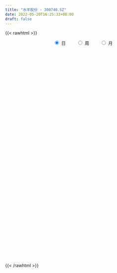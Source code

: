 ```yaml
---
title: "水羊股份 - 300740.SZ"
date: 2022-05-20T16:25:33+08:00
draft: false
---
```

{{< rawhtml >}}
    <div style="text-align: center">
        <label style="padding: 1rem;"><input style="margin-right: .5rem" type="radio" name="period" value="D" checked onclick="period_change(this)">日</label>
        <label style="padding: 1rem;"><input style="margin-right: .5rem" type="radio" name="period" value="W" onclick="period_change(this)">周</label>
        <label style="padding: 1rem;"><input style="margin-right: .5rem" type="radio" name="period" value="M" onclick="period_change(this)">月</label>
    </div>
    <div id="chart" style="height: 700px;"></div> 
    <script type="text/javascript">
        const D_v = [61793.33,74906.1,82225.86,52749.29,64398.75,122379.38,78700.19,53753.3,64624.09,54198.34,79854.9,71303.46,75707.35,82634.07,71718.28,71583.76,67700.09,63107.69,67575.77,52693.16,69638.92,48128.28,74358.69,52035.56,66777.04,52464.15,51606.4,61155.61,48037.13,50241.97,53328.98,80349.58,190666.31,114971.49,113213.44,65882.31,71984.77,50721.68,57151.75,125556.06,70109.15,68963.53,40437.39,72399.07,37548.0,37708.02,36628.51,57773.07,35000.35,47894.2,38911.33,36373.0,59895.31,61504.77,55189.97,49767.24,46333.92,52692.64,66025.66,59622.77,62127.06,43372.27,43389.95,71892.52,58915.57,55536.31,39384.36,38276.74,55128.25,49847.7,47390.66,43772.59,64011.21,110626.41,50606.47,36325.9,48451.68,124340.56,97520.75,102074.48,210362.74,133956.9,117250.0,124373.68,88002.5,78017.34,110450.67,88316.17,74927.5,64928.11,49243.83,72481.79,73181.92,51522.93,55533.89,127319.98,114483.81,73701.06,81316.17,68844.53,255559.95,120815.78,126189.75,142340.27,90162.48,71937.5,75856.32,59946.07,86564.32,111693.55,135891.09,89422.02,96934.88,102842.15,106030.14,141962.83,103349.57,114230.62,83452.36,77331.95,64195.14,73621.71,43301.59,84132.11,80618.57,75634.46,65078.44,57116.73,44184.0,45838.33,56372.74,91912.44,58804.17,74856.53,44134.27,41474.42,44752.36,53827.4,62012.87,48749.6,29861.5,46087.83,75144.72,53260.32,131183.32,57341.58,56099.47,57313.0,61187.0,44387.45,39368.68,58345.05,32002.92,29357.74,31783.02,33726.47,28345.87,31940.79,32241.47,33277.07,37281.73,69833.91,56863.8,61160.19,58726.09,47939.45,52394.37,241396.81,148498.99,99299.26,80006.39,86373.27,53341.52,49303.64,48131.44,59783.48,87533.12,74310.56,52486.73,55423.08,68653.88,40050.99,32567.43,34224.53,31218.88,62449.8,41279.82,69562.98,51988.24,36596.37,31264.48,57527.3,46234.2,71323.13,38601.25,32788.35,30105.0,26884.5,36331.4,29907.0,34653.26,67759.0,73901.15,53659.65,49369.01,51762.4,78810.45,62107.93,57693.96,32679.46,39141.0,39773.26,37825.65,31263.78,39220.85,39142.75,53090.69,47097.43,38910.75,29952.0,44916.46,51569.85,49516.0,64300.29,50778.0,33688.75,39295.75,42778.95,31277.38,29645.57,42895.75,101885.38,109127.17,96392.02,88885.99,81625.56,115232.09,136229.26,92231.43,52557.76,48404.64,57272.98,85386.93,55906.23,37240.0,73044.69,55960.4,42042.4,50095.0,127447.82]
const D_histogram = [0.0,0.0287179487,0.080884798,0.1167501666,0.118553858,0.2224498572,0.2522793647,0.2399284888,0.1610352452,0.1073827043,0.1059417165,0.0962166902,0.1115841958,0.0261093297,-0.0275292734,-0.0430227154,-0.1121929866,-0.1881507649,-0.2684193919,-0.2942398948,-0.2909291256,-0.2822716187,-0.2419935946,-0.21025975,-0.2265470292,-0.2453976237,-0.2221877063,-0.1548182438,-0.1191087347,-0.1131398458,-0.1316104217,-0.1328603004,-0.0144582152,-0.0014566989,0.037977331,0.0311982127,0.0614700477,0.0506963896,0.0491069757,-0.0182303203,-0.0893822705,-0.1238918337,-0.1639757144,-0.1342408654,-0.1124137315,-0.1117472404,-0.1081696582,-0.1231301152,-0.1224797235,-0.1347740519,-0.1318940313,-0.1142479719,-0.0822678971,-0.0970374965,-0.1324553515,-0.1633403388,-0.1523786396,-0.1071192804,-0.0609983587,-0.0006617177,0.0156458446,0.02133525,0.0187461716,0.0589245453,0.1192009752,0.1292925769,0.1173164243,0.1052707621,0.1133565286,0.0874293349,0.0509160035,0.0044601142,-0.0260189729,0.0387740962,0.0698140674,0.0976954396,0.1314854573,0.1464862368,0.0981740938,0.0788578517,0.1991639196,0.2221706865,0.2341720197,0.2623632174,0.2699081517,0.2666925982,0.2920311893,0.252224643,0.1979871296,0.1262475301,0.092321468,0.0415445815,0.045314355,0.028088829,0.0017337097,0.0367661593,0.0643207033,0.028161289,-0.0697139847,-0.0893009759,0.0550073707,0.1035370701,0.1071235259,0.1484786336,0.1465442442,0.1115006468,0.0553732201,0.0162885389,0.0084048015,0.0153659204,0.0293170424,0.0379167296,-0.0205544758,-0.1071034093,-0.0839398559,-0.0428113749,-0.0192846912,-0.0386123056,-0.0658300272,-0.072165565,-0.0987393171,-0.1331890198,-0.1423859686,-0.16813352,-0.1910345495,-0.2117918712,-0.1830478144,-0.1715919315,-0.1399107295,-0.1275270641,-0.1218536432,-0.1261493443,-0.1119300781,-0.0757472724,-0.0524111536,-0.0471654245,-0.0585313045,-0.0489473178,-0.0119451454,-0.0100862294,0.0047708305,0.0276233465,0.0650753365,0.0789339003,0.104539762,0.1033810249,0.1025026417,0.0888488683,0.056213797,0.0381531666,0.0147710834,-0.035643211,-0.0453935422,-0.0507399051,-0.0478246213,-0.0544529821,-0.0557425325,-0.0349840487,-0.018007335,0.0014937231,0.011340483,0.0452265638,0.069964398,0.0958083236,0.0837581331,0.0911552686,0.0986589004,0.1700669062,0.1823096739,0.2106565241,0.1986295592,0.149987646,0.1150657685,0.0679755654,0.0264211107,-0.0082691568,-0.1006373803,-0.1819659032,-0.253611373,-0.2625234028,-0.1991409685,-0.1367105056,-0.0886868398,-0.0430739471,-0.0267920747,0.0309400048,0.0790083331,0.1457613076,0.1840178673,0.200712187,0.2089408711,0.1930869334,0.1644440102,0.1084902545,0.0744805834,0.0456273002,0.0233290138,0.0037023073,-0.0330129543,-0.0675900705,-0.1071566938,-0.1902900988,-0.252542607,-0.2551105638,-0.2425276939,-0.263951436,-0.3324067924,-0.3360115823,-0.2775928336,-0.226124661,-0.177366578,-0.1299061449,-0.0835363957,-0.0522160047,-0.0292984091,-0.0064003578,-0.0070365047,0.0274037321,0.0398416358,0.0607204397,0.0716170548,0.0385083339,0.0037164788,-0.0558420218,-0.068962095,-0.0808484559,-0.0566926385,-0.0423540113,-0.0309946701,-0.01819846,-0.003216439,0.0161866145,-0.0092802419,-0.0883179411,-0.1180924989,-0.0992054699,-0.0844056429,-0.0236114475,0.0367127678,0.066693019,0.0899705262,0.1152796966,0.1313383069,0.1481157996,0.1532777811,0.1664938507,0.157520543,0.148790624,0.1326736495,0.1590559947]
const D_fast = [0.0,0.0358974359,0.1082854847,0.1733383949,0.2047805508,0.3642890143,0.457188363,0.5048196092,0.466185177,0.4393783121,0.4644227535,0.4787518998,0.5220154543,0.4430679206,0.3825469991,0.3562978783,0.2590793605,0.1360838909,-0.011289584,-0.1106700606,-0.1800915729,-0.2420019706,-0.2622223452,-0.2830534381,-0.3559774746,-0.436177475,-0.4685144842,-0.4398495827,-0.4339172572,-0.4562333298,-0.5076065111,-0.5420714649,-0.4272839335,-0.4146465919,-0.3657182293,-0.3646977944,-0.3190584474,-0.3171580081,-0.3064706781,-0.3783655542,-0.471863072,-0.5373455936,-0.6184234029,-0.6222487703,-0.6285250693,-0.6557953882,-0.6792602206,-0.7250032064,-0.7549727456,-0.8009605869,-0.8310540741,-0.8419700077,-0.8305569072,-0.8695858807,-0.9381175736,-1.0098376456,-1.0369706063,-1.0184910671,-0.9876197351,-0.9274485236,-0.9072295001,-0.8962062822,-0.8941088177,-0.8391993077,-0.749122634,-0.7067078881,-0.6893549346,-0.6750829062,-0.6386580076,-0.6427278676,-0.6665121981,-0.7118530588,-0.7488368892,-0.674350296,-0.6258568079,-0.5735515759,-0.5068901938,-0.4552678552,-0.4790364747,-0.4786382539,-0.3085412061,-0.2299917675,-0.1594474294,-0.0656654274,0.0093565449,0.0728141409,0.1711605293,0.1944101438,0.1896694128,0.1494916958,0.1386460007,0.0982552596,0.1133536218,0.1031503031,0.0772286112,0.1214526006,0.1650873204,0.1359682284,0.0206644585,-0.0212477767,0.1368124126,0.2112263795,0.2415937168,0.3200684829,0.3547701545,0.3476017188,0.3053175972,0.2703050507,0.2645225136,0.2753251127,0.2966054952,0.3146843648,0.2510745405,0.1377497547,0.139928344,0.1703539814,0.1890594923,0.1600788015,0.1164035731,0.0920266441,0.0407680627,-0.026978895,-0.0717723359,-0.1395532673,-0.2102129342,-0.2839182238,-0.3009361205,-0.3323782205,-0.3356747009,-0.3551728015,-0.3799627914,-0.4157958286,-0.429559082,-0.4123130943,-0.4020797639,-0.4086253909,-0.4346240971,-0.4372769398,-0.4032610538,-0.4039236951,-0.3878739276,-0.3581155749,-0.3043947508,-0.2708027119,-0.2190619098,-0.1943753907,-0.1696281134,-0.1610696698,-0.1796512918,-0.1881736305,-0.2078629428,-0.26718804,-0.2882867567,-0.306318096,-0.3153589675,-0.3356005738,-0.3508257573,-0.3388132857,-0.3263384058,-0.3064639169,-0.2937820362,-0.2485893145,-0.2063603808,-0.1565643743,-0.1476750315,-0.1174890789,-0.085320722,0.0286040104,0.0864241966,0.1674351778,0.2050656027,0.193920601,0.1877651656,0.1576688538,0.1227196768,0.0859621201,-0.0315654485,-0.1583854472,-0.2934337602,-0.3679766407,-0.3543794485,-0.326126612,-0.3002746561,-0.2654302502,-0.2558463966,-0.1903793158,-0.1225589042,-0.0193656028,0.0648954237,0.1317677901,0.1922316921,0.2246494877,0.2371175671,0.2082863749,0.1928968497,0.1754503915,0.1589843586,0.1402832289,0.0953147288,0.043840095,-0.0225157018,-0.1532216315,-0.2786097914,-0.3449553892,-0.3930044428,-0.4804160439,-0.6319730984,-0.7195807838,-0.7305602435,-0.7356232362,-0.7312067976,-0.7162229008,-0.6907372505,-0.6724708607,-0.6568778674,-0.6355799055,-0.6379751786,-0.5966840088,-0.5742856961,-0.5382267823,-0.5094259035,-0.532907541,-0.5667702764,-0.6402892824,-0.6706498794,-0.7027483542,-0.6927656965,-0.6890155721,-0.6854048984,-0.6771583033,-0.662980392,-0.6395306849,-0.6673176018,-0.7684347862,-0.8277324688,-0.8336468073,-0.839948391,-0.7850570575,-0.7155546502,-0.6689011443,-0.6231310055,-0.5690019109,-0.5201087239,-0.4663022814,-0.4228208545,-0.3679813223,-0.3375744943,-0.3091067573,-0.2920553194,-0.2259089755]
const D_slow = [0.0,0.0071794872,0.0274006867,0.0565882283,0.0862266928,0.1418391571,0.2049089983,0.2648911205,0.3051499318,0.3319956078,0.358481037,0.3825352095,0.4104312585,0.4169585909,0.4100762726,0.3993205937,0.3712723471,0.3242346558,0.2571298079,0.1835698342,0.1108375528,0.0402696481,-0.0202287506,-0.0727936881,-0.1294304454,-0.1907798513,-0.2463267779,-0.2850313388,-0.3148085225,-0.343093484,-0.3759960894,-0.4092111645,-0.4128257183,-0.413189893,-0.4036955603,-0.3958960071,-0.3805284952,-0.3678543977,-0.3555776538,-0.3601352339,-0.3824808015,-0.4134537599,-0.4544476885,-0.4880079049,-0.5161113377,-0.5440481478,-0.5710905624,-0.6018730912,-0.6324930221,-0.666186535,-0.6991600429,-0.7277220358,-0.7482890101,-0.7725483842,-0.8056622221,-0.8464973068,-0.8845919667,-0.9113717868,-0.9266213765,-0.9267868059,-0.9228753447,-0.9175415322,-0.9128549893,-0.898123853,-0.8683236092,-0.836000465,-0.8066713589,-0.7803536684,-0.7520145362,-0.7301572025,-0.7174282016,-0.7163131731,-0.7228179163,-0.7131243922,-0.6956708754,-0.6712470155,-0.6383756511,-0.6017540919,-0.5772105685,-0.5574961056,-0.5077051257,-0.452162454,-0.3936194491,-0.3280286448,-0.2605516068,-0.1938784573,-0.12087066,-0.0578144992,-0.0083177168,0.0232441657,0.0463245327,0.0567106781,0.0680392668,0.0750614741,0.0754949015,0.0846864413,0.1007666171,0.1078069394,0.0903784432,0.0680531992,0.0818050419,0.1076893094,0.1344701909,0.1715898493,0.2082259103,0.236101072,0.2499443771,0.2540165118,0.2561177121,0.2599591922,0.2672884528,0.2767676352,0.2716290163,0.244853164,0.2238682,0.2131653563,0.2083441835,0.1986911071,0.1822336003,0.164192209,0.1395073798,0.1062101248,0.0706136327,0.0285802527,-0.0191783847,-0.0721263525,-0.1178883061,-0.160786289,-0.1957639714,-0.2276457374,-0.2581091482,-0.2896464843,-0.3176290038,-0.3365658219,-0.3496686103,-0.3614599664,-0.3760927926,-0.388329622,-0.3913159084,-0.3938374657,-0.3926447581,-0.3857389215,-0.3694700873,-0.3497366122,-0.3236016718,-0.2977564155,-0.2721307551,-0.249918538,-0.2358650888,-0.2263267971,-0.2226340263,-0.231544829,-0.2428932146,-0.2555781908,-0.2675343462,-0.2811475917,-0.2950832248,-0.303829237,-0.3083310707,-0.30795764,-0.3051225192,-0.2938158783,-0.2763247788,-0.2523726979,-0.2314331646,-0.2086443475,-0.1839796224,-0.1414628958,-0.0958854773,-0.0432213463,0.0064360435,0.043932955,0.0726993971,0.0896932885,0.0962985661,0.0942312769,0.0690719318,0.023580456,-0.0398223872,-0.1054532379,-0.15523848,-0.1894161064,-0.2115878164,-0.2223563031,-0.2290543218,-0.2213193206,-0.2015672373,-0.1651269104,-0.1191224436,-0.0689443969,-0.0167091791,0.0315625543,0.0726735568,0.0997961204,0.1184162663,0.1298230913,0.1356553448,0.1365809216,0.128327683,0.1114301654,0.084640992,0.0370684673,-0.0260671845,-0.0898448254,-0.1504767489,-0.2164646079,-0.299566306,-0.3835692015,-0.4529674099,-0.5094985752,-0.5538402197,-0.5863167559,-0.6072008548,-0.620254856,-0.6275794583,-0.6291795477,-0.6309386739,-0.6240877409,-0.6141273319,-0.598947222,-0.5810429583,-0.5714158748,-0.5704867551,-0.5844472606,-0.6016877844,-0.6218998983,-0.636073058,-0.6466615608,-0.6544102283,-0.6589598433,-0.659763953,-0.6557172994,-0.6580373599,-0.6801168452,-0.7096399699,-0.7344413374,-0.7555427481,-0.76144561,-0.752267418,-0.7355941633,-0.7131015317,-0.6842816076,-0.6514470308,-0.6144180809,-0.5760986357,-0.534475173,-0.4950950373,-0.4578973813,-0.4247289689,-0.3849649702]
const D_data = [['2021-05-11', 21.81, 21.88, 21.21, 22.21],['2021-05-12', 21.94, 22.33, 21.41, 22.55],['2021-05-13', 22.02, 22.89, 21.87, 23.35],['2021-05-14', 22.97, 23.01, 22.46, 23.38],['2021-05-17', 22.79, 22.79, 22.3, 23.28],['2021-05-18', 22.55, 24.51, 22.52, 24.96],['2021-05-19', 24.13, 24.16, 23.83, 24.69],['2021-05-20', 23.99, 23.91, 23.51, 24.33],['2021-05-21', 23.91, 23.03, 22.99, 24.23],['2021-05-24', 23.19, 23.14, 23.02, 24.02],['2021-05-25', 23.05, 23.78, 22.8, 24.09],['2021-05-26', 23.49, 23.78, 23.03, 23.99],['2021-05-27', 23.83, 24.25, 23.77, 24.58],['2021-05-28', 24.2, 22.91, 22.84, 24.25],['2021-05-31', 22.91, 22.99, 22.38, 23.2],['2021-06-01', 23.05, 23.31, 22.8, 23.95],['2021-06-02', 23.11, 22.4, 22.25, 23.25],['2021-06-03', 22.29, 21.85, 21.8, 22.49],['2021-06-04', 21.88, 21.23, 21.21, 22.07],['2021-06-07', 21.04, 21.43, 21.04, 21.63],['2021-06-08', 21.4, 21.52, 21.4, 22.21],['2021-06-09', 21.6, 21.4, 21.04, 21.69],['2021-06-10', 21.25, 21.72, 20.7, 21.82],['2021-06-11', 21.6, 21.62, 21.23, 21.88],['2021-06-15', 21.4, 20.87, 20.73, 21.83],['2021-06-16', 21.1, 20.53, 20.34, 21.1],['2021-06-17', 20.51, 20.85, 20.07, 21.05],['2021-06-18', 20.86, 21.46, 20.5, 21.55],['2021-06-21', 21.32, 21.19, 21.1, 21.43],['2021-06-22', 21.26, 20.79, 20.49, 21.38],['2021-06-23', 20.73, 20.3, 20.22, 20.78],['2021-06-24', 20.14, 20.3, 19.55, 20.41],['2021-06-25', 21.52, 22.0, 21.52, 23.35],['2021-06-28', 21.5, 20.97, 20.87, 22.19],['2021-06-29', 21.12, 21.4, 21.04, 22.2],['2021-06-30', 21.11, 20.88, 20.66, 21.5],['2021-07-01', 20.69, 21.39, 20.68, 21.89],['2021-07-02', 21.12, 20.92, 20.68, 21.5],['2021-07-05', 20.92, 20.99, 20.45, 21.34],['2021-07-06', 20.85, 19.94, 19.11, 20.89],['2021-07-07', 19.54, 19.42, 19.35, 19.9],['2021-07-08', 19.3, 19.45, 19.15, 19.9],['2021-07-09', 19.34, 19.0, 18.9, 19.42],['2021-07-12', 18.9, 19.66, 18.7, 19.88],['2021-07-13', 19.58, 19.53, 19.4, 19.77],['2021-07-14', 19.45, 19.16, 19.1, 19.65],['2021-07-15', 19.28, 19.04, 18.9, 19.33],['2021-07-16', 19.09, 18.6, 18.4, 19.26],['2021-07-19', 18.5, 18.57, 18.28, 18.82],['2021-07-20', 18.38, 18.18, 17.95, 18.45],['2021-07-21', 18.28, 18.14, 18.14, 18.65],['2021-07-22', 18.32, 18.18, 17.95, 18.39],['2021-07-23', 18.18, 18.31, 17.65, 18.4],['2021-07-26', 18.18, 17.59, 17.54, 18.85],['2021-07-27', 17.47, 16.99, 16.95, 17.9],['2021-07-28', 17.16, 16.63, 16.48, 17.19],['2021-07-29', 16.88, 16.85, 16.67, 17.22],['2021-07-30', 16.88, 17.2, 16.75, 17.3],['2021-08-02', 16.93, 17.26, 16.81, 17.47],['2021-08-03', 17.26, 17.57, 17.06, 17.87],['2021-08-04', 17.58, 17.1, 16.93, 17.92],['2021-08-05', 17.0, 16.91, 16.76, 17.2],['2021-08-06', 16.88, 16.7, 16.49, 17.0],['2021-08-09', 16.5, 17.24, 16.5, 17.43],['2021-08-10', 17.1, 17.71, 17.01, 17.71],['2021-08-11', 17.73, 17.25, 17.1, 17.8],['2021-08-12', 17.14, 16.95, 16.89, 17.37],['2021-08-13', 16.95, 16.86, 16.66, 17.1],['2021-08-16', 16.95, 17.08, 16.81, 17.6],['2021-08-17', 17.0, 16.58, 16.55, 17.13],['2021-08-18', 16.53, 16.23, 16.04, 16.63],['2021-08-19', 16.2, 15.8, 15.75, 16.29],['2021-08-20', 15.8, 15.68, 15.27, 15.98],['2021-08-23', 15.65, 16.87, 15.55, 16.96],['2021-08-24', 16.94, 16.65, 16.57, 17.17],['2021-08-25', 16.76, 16.74, 16.55, 16.93],['2021-08-26', 16.98, 16.98, 16.53, 17.07],['2021-08-27', 16.88, 16.9, 16.6, 18.09],['2021-08-30', 16.9, 16.03, 16.0, 17.04],['2021-08-31', 16.29, 16.2, 16.08, 17.08],['2021-09-01', 16.27, 18.26, 16.02, 18.38],['2021-09-02', 18.25, 17.53, 17.41, 18.25],['2021-09-03', 17.33, 17.61, 17.12, 17.87],['2021-09-06', 17.49, 18.07, 17.39, 18.43],['2021-09-07', 18.0, 18.08, 17.87, 18.37],['2021-09-08', 18.1, 18.14, 17.92, 18.77],['2021-09-09', 18.16, 18.76, 18.0, 18.95],['2021-09-10', 18.79, 18.11, 18.06, 18.95],['2021-09-13', 18.0, 17.85, 17.58, 18.07],['2021-09-14', 17.87, 17.42, 17.36, 18.16],['2021-09-15', 17.44, 17.7, 17.23, 17.76],['2021-09-16', 17.75, 17.32, 17.25, 18.38],['2021-09-17', 17.6, 17.92, 17.09, 17.99],['2021-09-22', 17.58, 17.66, 17.27, 17.79],['2021-09-23', 17.52, 17.45, 17.2, 17.66],['2021-09-24', 17.47, 18.27, 17.37, 18.55],['2021-09-27', 18.1, 18.4, 18.1, 19.06],['2021-09-28', 18.22, 17.63, 17.49, 18.38],['2021-09-29', 17.49, 16.49, 16.44, 17.51],['2021-09-30', 16.67, 17.1, 16.45, 17.43],['2021-10-08', 17.29, 19.49, 17.16, 19.88],['2021-10-11', 19.38, 18.89, 18.7, 19.6],['2021-10-12', 19.07, 18.57, 18.3, 19.3],['2021-10-13', 18.56, 19.29, 18.49, 19.45],['2021-10-14', 19.05, 19.0, 18.65, 19.2],['2021-10-15', 18.7, 18.62, 18.55, 19.3],['2021-10-18', 18.52, 18.21, 18.1, 18.64],['2021-10-19', 18.25, 18.23, 18.07, 18.54],['2021-10-20', 18.26, 18.54, 17.69, 18.56],['2021-10-21', 18.32, 18.77, 18.14, 19.26],['2021-10-22', 18.66, 18.97, 18.51, 19.46],['2021-10-25', 18.78, 19.03, 18.7, 19.27],['2021-10-26', 19.04, 18.1, 17.98, 19.04],['2021-10-27', 18.0, 17.34, 17.08, 18.17],['2021-10-28', 17.34, 18.5, 17.2, 18.5],['2021-10-29', 18.6, 18.88, 18.06, 19.1],['2021-11-01', 18.7, 18.84, 18.7, 19.49],['2021-11-02', 18.99, 18.32, 18.2, 19.49],['2021-11-03', 18.38, 18.08, 17.88, 18.58],['2021-11-04', 18.15, 18.22, 17.83, 18.39],['2021-11-05', 18.3, 17.83, 17.78, 18.42],['2021-11-08', 17.7, 17.49, 17.3, 17.84],['2021-11-09', 17.53, 17.59, 17.35, 17.64],['2021-11-10', 17.5, 17.17, 16.8, 17.53],['2021-11-11', 17.1, 16.93, 16.86, 17.62],['2021-11-12', 17.04, 16.67, 16.5, 17.06],['2021-11-15', 16.73, 17.14, 16.61, 17.19],['2021-11-16', 17.13, 16.87, 16.72, 17.34],['2021-11-17', 16.87, 17.09, 16.8, 17.19],['2021-11-18', 17.02, 16.83, 16.79, 17.15],['2021-11-19', 16.8, 16.66, 16.48, 17.05],['2021-11-22', 16.71, 16.4, 16.27, 16.88],['2021-11-23', 16.41, 16.52, 16.34, 16.63],['2021-11-24', 16.46, 16.81, 16.3, 17.04],['2021-11-25', 16.75, 16.71, 16.6, 16.92],['2021-11-26', 16.56, 16.47, 16.38, 16.66],['2021-11-29', 16.16, 16.15, 16.09, 16.43],['2021-11-30', 16.21, 16.31, 16.15, 16.6],['2021-12-01', 16.33, 16.7, 16.16, 16.8],['2021-12-02', 16.62, 16.3, 16.26, 16.64],['2021-12-03', 16.36, 16.45, 16.23, 16.55],['2021-12-06', 16.5, 16.61, 16.33, 16.76],['2021-12-07', 16.67, 16.94, 16.55, 16.94],['2021-12-08', 16.9, 16.79, 16.66, 16.97],['2021-12-09', 16.72, 17.07, 16.42, 17.35],['2021-12-10', 16.85, 16.84, 16.69, 17.08],['2021-12-13', 16.81, 16.88, 16.73, 17.16],['2021-12-14', 16.78, 16.72, 16.67, 17.12],['2021-12-15', 16.61, 16.38, 16.3, 16.78],['2021-12-16', 16.36, 16.43, 16.31, 16.56],['2021-12-17', 16.35, 16.24, 16.17, 16.42],['2021-12-20', 16.16, 15.66, 15.58, 16.23],['2021-12-21', 15.59, 15.94, 15.5, 15.97],['2021-12-22', 15.95, 15.88, 15.78, 16.05],['2021-12-23', 15.81, 15.9, 15.72, 15.96],['2021-12-24', 15.96, 15.69, 15.66, 16.17],['2021-12-27', 15.58, 15.65, 15.5, 15.78],['2021-12-28', 15.68, 15.9, 15.67, 15.97],['2021-12-29', 15.84, 15.89, 15.7, 15.97],['2021-12-30', 15.87, 15.97, 15.8, 16.13],['2021-12-31', 16.06, 15.89, 15.86, 16.15],['2022-01-04', 15.96, 16.29, 15.83, 16.42],['2022-01-05', 16.29, 16.34, 16.16, 16.45],['2022-01-06', 16.34, 16.52, 16.21, 16.72],['2022-01-07', 16.46, 16.12, 16.07, 16.64],['2022-01-10', 16.12, 16.39, 15.78, 16.49],['2022-01-11', 16.39, 16.48, 16.38, 16.65],['2022-01-12', 18.01, 17.58, 17.35, 18.44],['2022-01-13', 17.58, 17.19, 17.0, 17.95],['2022-01-14', 17.25, 17.65, 17.18, 17.84],['2022-01-17', 17.55, 17.35, 17.26, 17.82],['2022-01-18', 17.56, 16.87, 16.8, 17.69],['2022-01-19', 16.8, 16.93, 16.72, 17.0],['2022-01-20', 16.98, 16.64, 16.59, 17.13],['2022-01-21', 16.59, 16.52, 16.43, 16.92],['2022-01-24', 16.41, 16.42, 15.94, 16.56],['2022-01-25', 16.3, 15.32, 15.25, 16.36],['2022-01-26', 15.25, 14.88, 14.86, 15.55],['2022-01-27', 14.9, 14.41, 14.4, 14.97],['2022-01-28', 14.5, 14.76, 14.41, 15.03],['2022-02-07', 14.97, 15.61, 14.9, 15.76],['2022-02-08', 15.55, 15.78, 15.42, 15.78],['2022-02-09', 15.83, 15.78, 15.6, 15.88],['2022-02-10', 15.77, 15.92, 15.66, 16.06],['2022-02-11', 15.96, 15.66, 15.52, 15.96],['2022-02-14', 15.72, 16.35, 15.69, 16.56],['2022-02-15', 16.31, 16.53, 16.14, 16.71],['2022-02-16', 16.55, 17.14, 16.42, 17.35],['2022-02-17', 17.12, 17.18, 17.01, 17.3],['2022-02-18', 17.05, 17.2, 17.02, 17.4],['2022-02-21', 17.19, 17.32, 17.02, 17.53],['2022-02-22', 17.2, 17.16, 16.99, 17.46],['2022-02-23', 17.22, 17.03, 16.96, 17.33],['2022-02-24', 16.93, 16.58, 16.26, 17.13],['2022-02-25', 16.74, 16.7, 16.61, 17.14],['2022-02-28', 16.7, 16.66, 16.42, 16.82],['2022-03-01', 16.66, 16.65, 16.58, 16.97],['2022-03-02', 16.63, 16.6, 16.43, 16.72],['2022-03-03', 16.64, 16.24, 16.19, 16.75],['2022-03-04', 16.29, 16.05, 15.97, 16.42],['2022-03-07', 16.01, 15.73, 15.58, 16.11],['2022-03-08', 15.73, 14.74, 14.68, 15.88],['2022-03-09', 14.88, 14.43, 13.82, 14.97],['2022-03-10', 14.82, 14.79, 14.71, 15.2],['2022-03-11', 14.48, 14.79, 14.26, 14.85],['2022-03-14', 14.61, 14.11, 14.07, 14.75],['2022-03-15', 14.0, 13.0, 12.99, 14.0],['2022-03-16', 13.26, 13.3, 12.65, 13.41],['2022-03-17', 13.55, 13.92, 13.51, 14.15],['2022-03-18', 13.92, 13.86, 13.71, 14.1],['2022-03-21', 13.9, 13.86, 13.7, 14.03],['2022-03-22', 13.96, 13.9, 13.61, 14.12],['2022-03-23', 13.97, 13.97, 13.79, 14.19],['2022-03-24', 13.96, 13.85, 13.74, 14.04],['2022-03-25', 13.79, 13.77, 13.75, 14.27],['2022-03-28', 13.6, 13.79, 13.58, 13.94],['2022-03-29', 13.81, 13.46, 13.36, 13.99],['2022-03-30', 13.56, 13.91, 13.51, 13.98],['2022-03-31', 13.81, 13.7, 13.68, 14.09],['2022-04-01', 13.6, 13.85, 13.54, 13.88],['2022-04-06', 13.75, 13.78, 13.6, 13.97],['2022-04-07', 13.65, 13.13, 13.13, 13.74],['2022-04-08', 13.17, 12.86, 12.72, 13.26],['2022-04-11', 12.74, 12.19, 12.0, 12.85],['2022-04-12', 12.13, 12.44, 11.94, 12.44],['2022-04-13', 12.38, 12.24, 12.1, 12.44],['2022-04-14', 12.24, 12.58, 12.24, 12.64],['2022-04-15', 12.54, 12.43, 12.24, 12.67],['2022-04-18', 12.34, 12.34, 12.03, 12.42],['2022-04-19', 12.34, 12.31, 12.17, 12.5],['2022-04-20', 12.21, 12.31, 12.21, 12.59],['2022-04-21', 12.22, 12.37, 12.2, 13.07],['2022-04-22', 12.01, 11.7, 11.52, 12.31],['2022-04-25', 11.36, 10.61, 10.58, 11.45],['2022-04-26', 10.62, 10.75, 10.53, 11.36],['2022-04-27', 10.7, 11.14, 10.47, 11.2],['2022-04-28', 11.39, 11.0, 10.72, 11.7],['2022-04-29', 10.95, 11.63, 10.9, 11.67],['2022-05-05', 11.51, 11.85, 11.47, 12.15],['2022-05-06', 11.51, 11.65, 11.44, 11.82],['2022-05-09', 11.65, 11.67, 11.53, 11.92],['2022-05-10', 11.48, 11.81, 11.4, 11.85],['2022-05-11', 11.83, 11.81, 11.68, 12.26],['2022-05-12', 11.71, 11.93, 11.71, 12.05],['2022-05-13', 12.0, 11.88, 11.74, 12.15],['2022-05-16', 11.88, 12.08, 11.88, 12.35],['2022-05-17', 11.98, 11.87, 11.6, 11.98],['2022-05-18', 11.83, 11.88, 11.79, 12.07],['2022-05-19', 11.65, 11.77, 11.55, 11.85],['2022-05-20', 11.78, 12.39, 11.76, 12.5]]
const W_v = [526.29,85015.93,413674.1,652463.9800000001,729983.6299999999,602652.1,610519.22,530805.64,220470.05,334927.08,292234.6,267633.05,275361.16,396125.1,389901.23,517151.96,561833.38,925048.03,378611.45,258719.41,340147.9,287205.54,277619.49,255903.79,238605.32,269801.5,148026.37,227668.02,191521.26,198247.46,221575.86,192346.87,459497.85,403069.73,678149.71,495612.94,438814.55,280125.92,415161.63,355374.21,261443.26,210530.71,95950.48,182964.97,166065.93,244789.3,335131.71,320323.69,273228.5599999999,260124.24,250626.0,190066.19,514409.53,281676.96,439845.62,484121.71,457619.4,220440.62,222177.43,220426.69,252789.59,579207.3300000001,839137.01,409643.6799999999,50255.63,174598.31,203218.99,1482311.5899999999,735878.86,416315.76,314770.58,230633.15,172321.92,172891.37,145882.27,313675.97,303301.79,1184050.3499999999,1204929.0799999998,860917.23,459086.63,409333.51,398028.36,575235.98,478270.14,891243.3400000001,444680.04,312375.83,359099.79,319498.15,234941.29,189237.33,761929.8199999999,514110.7499999999,575267.92,1487620.8399999999,1990355.74,1443122.0700000001,1327352.98,830652.3899999999,933487.7899999999,311716.87,823767.24,876273.35,665941.8100000001,710096.1899999999,668807.02,642502.28,624811.1599999999,463122.77,378763.7,571289.51,524520.23,500109.44,359512.6799999999,475785.28,99151.46,622941.8199999999,1031289.0700000001,684593.46,462098.09,558883.3200000001,454083.09,430381.5,330223.98,263977.25,625528.0700000001,473133.27,430633.22,500529.04,950380.27,724177.37,606751.66,576154.77,254887.31,154434.9,895448.42,666471.37,1256701.6500000001,747125.5700000001,460327.68,494637.1,325407.55,390728.48,458999.11,641394.77,228043.12,371479.08,383855.71,363698.1200000001,341685.59,296854.61,232003.2,422623.97,416773.69,362217.88,242056.67,218074.19,265488.54,274537.71,264005.5,260150.41,370351.02,661164.87,489160.36,334763.15,234376.8,338345.5699999999,255559.95,551445.78,469951.35,537192.02,442559.64,357308.44,268590.24,311181.83,239203.73,363017.77,258355.6,185215.2,163086.93,246583.99,589528.88,317156.26,329536.97,206715.71,261877.21,244950.36,156016.25,279342.07,283054.2,187224.54,208193.62,146002.31,230841.74,314831.25,518364.92,144789.19,284210.78,348590.31]
const W_histogram = [0.0,0.2763751567,0.4881225398,0.4609107204,0.625737147,0.7074186681,0.7812530264,0.8830125971,0.8521425398,0.8291993682,0.4921957683,0.3098175115,0.2473582331,0.206612742,0.0577952853,0.097741397,0.2719805672,0.1501447734,-0.0619012462,-0.4200387814,-0.7347382872,-1.0019148644,-1.1039126802,-1.0706935803,-1.0507118453,-1.1159457078,-1.1184594901,-1.0474993155,-0.9888214123,-0.9208015034,-0.9032636568,-0.7941444403,-0.6017566672,-0.4424663507,-0.2410696215,-0.1189968621,0.0327256563,0.0865330525,0.1835733564,0.1894782739,0.1638957325,0.0689248184,-0.0038849475,-0.07259118,-0.1515508456,-0.1707727812,-0.1063745389,-0.0887437863,-0.0532847105,0.0101185587,-0.011865615,-0.0115228261,0.0296257824,0.0558354886,0.1254255781,0.1755139189,0.1599372417,0.1470510405,0.1738439562,0.190521034,0.2155036405,0.3274923253,0.3980529518,0.3825197586,0.3455140714,0.3064130701,0.269264658,0.2876424246,0.2294375543,0.2017034517,0.1123753708,0.0316258117,-0.0300133028,-0.0317023656,-0.02182034,0.0369655786,0.1181321899,0.176255442,0.2426521665,0.227237901,0.1289273799,0.0103222591,-0.070136809,-0.0604058833,-0.0947117827,-0.0454766667,-0.0708014408,-0.0781904849,-0.0571796106,-0.0780515692,-0.0785922969,-0.0757549789,0.0268645824,0.071713209,0.1831367902,0.5610497922,0.6471144565,0.736997025,0.7705505393,0.7927245181,0.7588481304,0.6630833278,0.6309542928,0.8687006986,0.7882679093,0.7482280718,0.9259905134,1.0469577414,0.9525679604,0.8931758308,0.6883186237,0.3912460339,-0.0491377962,-0.2715219118,-0.4324216328,-0.5472784508,-0.6394098361,-0.4755231571,-0.3686368264,-0.4337045573,-0.4872785095,-0.6337521345,-0.677444596,-0.698830069,-0.740534362,-0.7866328256,-0.6781136241,-0.5642564627,-0.4096164393,-0.3412483636,-0.1421361352,0.2047531802,0.2044185445,0.1283156843,0.1149952478,0.0738150764,0.2162745672,0.2980344892,0.6163051939,0.618003668,0.5352931804,0.4461885812,0.3305650909,0.1812916408,0.27999143,0.297922112,0.093854316,-0.0582701786,-0.1646247782,-0.2452756701,-0.4045846458,-0.4718190503,-0.511842703,-0.4868741197,-0.5247534873,-0.6524498521,-0.7312578021,-0.7666055704,-0.8234435855,-0.8499661589,-0.8120403406,-0.8193725184,-0.6996572577,-0.5375391436,-0.369518791,-0.2497989141,-0.1315978727,-0.1172480127,0.0587158105,0.1185724112,0.1801047717,0.2109715705,0.1592538968,0.0511020866,-0.0134782091,-0.0588197776,-0.0787429398,-0.0553452189,-0.0690746992,-0.1020067496,-0.0971525044,-0.0667330486,0.0612306088,0.073730473,-0.02716857,-0.024037648,0.0850312041,0.1244004913,0.1081634551,0.0187493236,-0.0908264616,-0.1534811873,-0.1722434204,-0.2304034647,-0.2739454204,-0.3245634222,-0.3341036696,-0.3108919811,-0.2542585137,-0.1611972903]
const W_fast = [0.0,0.3454689459,0.6792469639,0.7672628246,1.088523538,1.3470597261,1.616207341,1.938720061,2.1208856387,2.305242309,2.0912876513,1.9863637724,1.9857440522,1.9966517466,1.8622831112,1.9266645722,2.1688988842,2.0845992838,1.8570779525,1.3939307221,0.8955466444,0.3778913511,-0.0000846348,-0.2345389299,-0.4772351562,-0.8214554457,-1.1035841005,-1.2944987548,-1.4830262047,-1.6452066717,-1.8534847393,-1.9429016328,-1.9009530265,-1.8522792977,-1.7111499739,-1.61882643,-1.4589224975,-1.3834818382,-1.2405481952,-1.1872737092,-1.1718823175,-1.249622027,-1.3234030298,-1.4102570573,-1.5271044343,-1.5890195652,-1.5512149576,-1.5557701516,-1.5336322534,-1.4676993445,-1.4926499219,-1.4951878396,-1.4466327855,-1.4064642071,-1.3055177231,-1.2115509025,-1.1871432694,-1.1632667104,-1.0930128056,-1.0287054694,-0.9498469527,-0.7559851866,-0.5859113222,-0.5058145757,-0.456441745,-0.4189394788,-0.3887717264,-0.2984833536,-0.2993288354,-0.2766370751,-0.3378713133,-0.4107144194,-0.4798568596,-0.4894715138,-0.4850445732,-0.4170172599,-0.3063176012,-0.2041304886,-0.0770707224,-0.0356755127,-0.1017541888,-0.2177787448,-0.3157720152,-0.3211425603,-0.3791264054,-0.3412604561,-0.3842855903,-0.4112222557,-0.4045062841,-0.444891135,-0.4650799369,-0.4811813636,-0.3718456567,-0.3090687279,-0.1518609491,0.3663145009,0.6141577794,0.8882896041,1.1144807533,1.3348358616,1.4906715064,1.5606775358,1.6862870741,2.1412086545,2.2578428425,2.404860023,2.8141200929,3.1968267562,3.3405789654,3.5044807934,3.4717032423,3.272442161,2.8197738818,2.5295092883,2.2605041591,2.0088277284,1.7568438841,1.8018497737,1.8165768979,1.6430830276,1.467689448,1.1627777894,0.9497241789,0.7536311886,0.5267933052,0.2840366352,0.2230274307,0.1958204764,0.2480563899,0.2311123747,0.3946905694,0.7927681798,0.8435381802,0.7995142411,0.8149426166,0.7922162143,0.9887443468,1.1450128911,1.6173598943,1.7735592855,1.824672093,1.8471146391,1.8141324215,1.7101818815,1.8788795282,1.9712907383,1.7906865212,1.623994482,1.4764836879,1.3345138784,1.0740587413,0.8888695742,0.7208852458,0.6241352991,0.4550675597,0.1642587319,-0.0973636687,-0.3243628296,-0.587061741,-0.8260758541,-0.991160121,-1.2033354285,-1.2585344821,-1.230801154,-1.1551604991,-1.0978903508,-1.0125887775,-1.0275509207,-0.8369081449,-0.7474084414,-0.640849888,-0.5572401965,-0.569144396,-0.6645206846,-0.7324705325,-0.7925170455,-0.8321259426,-0.8225645265,-0.8535626816,-0.9119964193,-0.9314303002,-0.9176941066,-0.774422797,-0.7434903146,-0.8511815,-0.85405999,-0.723733337,-0.6532639269,-0.6424600994,-0.7271869,-0.8594693005,-0.9604943231,-1.0223174112,-1.1380783217,-1.2501066325,-1.3818654899,-1.4749316547,-1.5294429615,-1.5363741225,-1.4836122216]
const W_slow = [0.0,0.0690937892,0.1911244241,0.3063521042,0.462786391,0.639641058,0.8349543146,1.0557074639,1.2687430988,1.4760429409,1.5990918829,1.6765462608,1.7383858191,1.7900390046,1.8044878259,1.8289231752,1.896918317,1.9344545103,1.9189791988,1.8139695034,1.6302849316,1.3798062155,1.1038280455,0.8361546504,0.5734766891,0.2944902621,0.0148753896,-0.2469994393,-0.4942047924,-0.7244051682,-0.9502210824,-1.1487571925,-1.2991963593,-1.409812947,-1.4700803524,-1.4998295679,-1.4916481538,-1.4700148907,-1.4241215516,-1.3767519831,-1.33577805,-1.3185468454,-1.3195180823,-1.3376658773,-1.3755535887,-1.418246784,-1.4448404187,-1.4670263653,-1.4803475429,-1.4778179032,-1.480784307,-1.4836650135,-1.4762585679,-1.4622996957,-1.4309433012,-1.3870648215,-1.347080511,-1.3103177509,-1.2668567619,-1.2192265034,-1.1653505932,-1.0834775119,-0.983964274,-0.8883343343,-0.8019558165,-0.7253525489,-0.6580363844,-0.5861257783,-0.5287663897,-0.4783405268,-0.4502466841,-0.4423402311,-0.4498435568,-0.4577691482,-0.4632242332,-0.4539828386,-0.4244497911,-0.3803859306,-0.319722889,-0.2629134137,-0.2306815687,-0.2281010039,-0.2456352062,-0.260736677,-0.2844146227,-0.2957837894,-0.3134841496,-0.3330317708,-0.3473266735,-0.3668395658,-0.38648764,-0.4054263847,-0.3987102391,-0.3807819369,-0.3349977393,-0.1947352913,-0.0329566771,0.1512925791,0.3439302139,0.5421113435,0.7318233761,0.897594208,1.0553327812,1.2725079559,1.4695749332,1.6566319512,1.8881295795,2.1498690148,2.3880110049,2.6113049626,2.7833846186,2.8811961271,2.868911678,2.8010312001,2.6929257919,2.5561061792,2.3962537201,2.2773729309,2.1852137243,2.0767875849,1.9549679576,1.7965299239,1.6271687749,1.4524612577,1.2673276672,1.0706694608,0.9011410548,0.7600769391,0.6576728292,0.5723607383,0.5368267045,0.5880149996,0.6391196357,0.6711985568,0.6999473687,0.7184011379,0.7724697796,0.8469784019,1.0010547004,1.1555556174,1.2893789125,1.4009260578,1.4835673306,1.5288902408,1.5988880983,1.6733686263,1.6968322052,1.6822646606,1.641108466,1.5797895485,1.4786433871,1.3606886245,1.2327279488,1.1110094188,0.979821047,0.816708584,0.6338941334,0.4422427408,0.2363818445,0.0238903047,-0.1791197804,-0.38396291,-0.5588772244,-0.6932620103,-0.7856417081,-0.8480914366,-0.8809909048,-0.910302908,-0.8956239554,-0.8659808526,-0.8209546596,-0.768211767,-0.7283982928,-0.7156227712,-0.7189923234,-0.7336972679,-0.7533830028,-0.7672193075,-0.7844879824,-0.8099896697,-0.8342777958,-0.850961058,-0.8356534058,-0.8172207876,-0.82401293,-0.830022342,-0.808764541,-0.7776644182,-0.7506235544,-0.7459362235,-0.7686428389,-0.8070131358,-0.8500739909,-0.907674857,-0.9761612121,-1.0573020677,-1.1408279851,-1.2185509804,-1.2821156088,-1.3224149314]
const W_data = [['2018-02-09', 9.9144, 13.0856, 9.9144, 13.0856],['2018-02-14', 14.393, 17.4163, 14.393, 17.4163],['2018-02-23', 19.0584, 18.2568, 16.4163, 19.0584],['2018-03-02', 18.4436, 16.179, 16.0, 19.4553],['2018-03-09', 16.4475, 19.4514, 16.4358, 20.2529],['2018-03-16', 20.2296, 19.6926, 17.5136, 21.5953],['2018-03-23', 19.5136, 20.7198, 19.1051, 22.7549],['2018-03-30', 19.6498, 22.3502, 19.4942, 23.6887],['2018-04-04', 22.3307, 21.7432, 21.2101, 23.249],['2018-04-13', 21.3035, 22.5681, 20.8288, 23.2879],['2018-04-20', 22.5253, 18.4047, 18.1323, 23.4475],['2018-04-27', 18.677, 19.4895, 18.3891, 21.3025],['2018-05-04', 19.5429, 20.796, 19.2563, 21.4692],['2018-05-11', 21.1359, 21.2225, 20.8159, 22.0624],['2018-05-18', 21.1292, 19.7162, 18.5097, 21.3825],['2018-05-25', 19.9361, 22.109, 19.6295, 22.6423],['2018-06-01', 22.429, 24.7885, 19.2496, 24.7885],['2018-06-08', 24.122, 21.6625, 20.476, 25.2418],['2018-06-15', 21.2025, 19.9361, 19.6628, 21.7491],['2018-11-16', 17.9432, 16.6301, 16.1502, 17.9432],['2018-11-23', 16.6368, 15.1304, 15.1304, 17.5766],['2018-11-30', 14.8304, 13.664, 13.1974, 14.8304],['2018-12-07', 14.0106, 14.0639, 13.724, 14.5972],['2018-12-14', 13.9306, 14.8371, 13.584, 15.257],['2018-12-21', 14.8371, 14.0639, 13.9639, 15.397],['2018-12-28', 14.0639, 12.0643, 11.931, 14.7838],['2019-01-04', 12.031, 11.791, 11.1578, 12.2243],['2019-01-11', 11.9843, 12.011, 11.4378, 12.131],['2019-01-18', 12.191, 11.3378, 11.0379, 12.1976],['2019-01-25', 11.5178, 10.9445, 10.9312, 12.051],['2019-02-01', 10.7312, 9.6914, 9.4382, 10.8179],['2019-02-15', 9.8781, 10.3513, 9.7114, 10.6579],['2019-02-22', 10.1847, 11.4778, 10.078, 11.6444],['2019-03-01', 11.4444, 11.4044, 11.2045, 12.1043],['2019-03-08', 11.4044, 12.4309, 11.3911, 13.924],['2019-03-15', 12.4642, 11.9577, 11.4511, 13.1974],['2019-03-22', 12.0177, 12.8242, 12.0177, 12.9975],['2019-03-29', 12.6042, 11.991, 11.4644, 12.7642],['2019-04-04', 11.991, 12.8442, 11.991, 13.524],['2019-04-12', 12.9975, 11.931, 11.6311, 13.3107],['2019-04-19', 11.931, 11.4311, 11.1778, 12.111],['2019-04-26', 11.5044, 10.138, 10.0914, 11.5244],['2019-04-30', 10.1647, 9.7981, 9.4448, 10.2113],['2019-05-10', 9.3315, 9.2449, 8.745, 9.5915],['2019-05-17', 9.2649, 8.4317, 8.3117, 9.2649],['2019-05-24', 8.4784, 8.585, 8.0384, 9.3382],['2019-05-31', 9.1316, 9.44, 8.7983, 9.9647],['2019-06-06', 9.46, 8.79, 8.42, 9.53],['2019-06-14', 8.85, 8.89, 8.62, 9.28],['2019-06-21', 8.84, 9.28, 8.81, 9.36],['2019-06-28', 9.28, 8.11, 8.04, 9.3],['2019-07-05', 8.23, 8.11, 8.05, 8.42],['2019-07-12', 7.97, 8.53, 7.44, 9.03],['2019-07-19', 8.53, 8.35, 8.0, 9.06],['2019-07-26', 8.35, 9.02, 7.9, 9.63],['2019-08-02', 9.04, 9.02, 8.67, 9.38],['2019-08-09', 9.0, 8.23, 8.12, 9.53],['2019-08-16', 8.22, 8.12, 7.81, 8.59],['2019-08-23', 8.2, 8.6, 8.12, 8.76],['2019-08-30', 8.4, 8.56, 8.26, 9.24],['2019-09-06', 8.42, 8.77, 8.42, 9.22],['2019-09-12', 8.9, 10.29, 8.75, 10.68],['2019-09-20', 10.11, 10.41, 9.99, 11.17],['2019-09-27', 10.33, 9.66, 9.31, 10.75],['2019-09-30', 9.82, 9.42, 9.34, 9.91],['2019-10-11', 9.31, 9.34, 9.11, 9.61],['2019-10-18', 9.35, 9.29, 9.0, 9.45],['2019-10-25', 9.25, 10.07, 9.11, 11.8],['2019-11-01', 10.0, 9.13, 9.06, 10.81],['2019-11-08', 9.19, 9.38, 9.07, 9.69],['2019-11-15', 9.3, 8.35, 8.15, 9.3],['2019-11-22', 8.3, 7.99, 7.98, 8.44],['2019-11-29', 7.98, 7.78, 7.63, 8.15],['2019-12-06', 7.86, 8.27, 7.69, 8.38],['2019-12-13', 8.27, 8.35, 8.18, 8.43],['2019-12-20', 8.34, 9.09, 8.26, 9.59],['2019-12-27', 9.21, 9.75, 8.5, 9.75],['2020-01-03', 9.84, 9.9, 9.1, 10.45],['2020-01-10', 9.53, 10.46, 9.12, 11.3],['2020-01-17', 10.32, 9.72, 9.47, 10.9],['2020-01-23', 9.66, 8.48, 8.3, 9.85],['2020-02-07', 7.63, 7.66, 6.95, 7.76],['2020-02-14', 7.6, 7.54, 7.48, 7.94],['2020-02-21', 7.57, 8.39, 7.54, 8.6],['2020-02-28', 8.43, 7.67, 7.66, 8.76],['2020-03-06', 7.73, 8.66, 7.73, 9.8],['2020-03-13', 8.47, 7.7, 7.3, 8.47],['2020-03-20', 7.72, 7.73, 7.07, 7.95],['2020-03-27', 7.56, 8.02, 7.4, 8.44],['2020-04-03', 7.81, 7.39, 7.25, 7.84],['2020-04-10', 7.52, 7.47, 7.45, 7.86],['2020-04-17', 7.44, 7.4, 7.2, 7.56],['2020-04-24', 7.39, 8.86, 7.37, 9.18],['2020-04-30', 8.81, 8.52, 7.93, 9.06],['2020-05-08', 8.42, 9.83, 8.36, 10.11],['2020-05-15', 9.65, 14.76, 9.65, 14.76],['2020-05-22', 14.1, 12.83, 12.24, 14.61],['2020-05-29', 12.67, 13.92, 12.1, 14.21],['2020-06-05', 14.85, 14.19, 13.46, 16.82],['2020-06-12', 14.19, 14.89, 13.2, 15.38],['2020-06-19', 14.96, 14.87, 14.29, 16.99],['2020-06-24', 14.97, 14.43, 14.3, 15.25],['2020-07-03', 14.4, 15.54, 13.25, 16.39],['2020-07-10', 16.4, 20.25, 16.0, 22.33],['2020-07-17', 20.27, 17.55, 16.66, 21.28],['2020-07-24', 17.72, 18.57, 17.66, 21.09],['2020-07-31', 19.1, 22.6, 18.15, 22.99],['2020-08-07', 22.38, 23.78, 21.31, 24.99],['2020-08-14', 24.8, 22.28, 21.39, 26.0],['2020-08-21', 22.14, 23.4, 22.0, 24.55],['2020-08-28', 23.5, 21.88, 20.45, 24.2],['2020-09-04', 21.88, 20.2, 19.58, 22.16],['2020-09-11', 20.29, 16.95, 16.48, 20.55],['2020-09-18', 17.28, 18.16, 16.91, 18.34],['2020-09-25', 18.02, 18.0, 17.87, 19.13],['2020-09-30', 18.06, 17.81, 15.99, 19.06],['2020-10-09', 18.0, 17.41, 17.27, 18.29],['2020-10-16', 17.31, 20.7, 17.31, 21.19],['2020-10-23', 20.98, 20.7, 19.44, 23.88],['2020-10-30', 20.4, 18.64, 18.5, 21.66],['2020-11-06', 18.9, 18.38, 18.18, 19.3],['2020-11-13', 18.51, 16.49, 16.15, 19.0],['2020-11-20', 16.48, 16.98, 16.1, 17.47],['2020-11-27', 17.0, 16.75, 16.1, 18.18],['2020-12-04', 16.5, 15.94, 15.39, 16.58],['2020-12-11', 16.0, 15.2, 14.58, 16.0],['2020-12-18', 15.19, 16.86, 14.81, 17.43],['2020-12-25', 16.71, 17.15, 16.59, 17.75],['2020-12-31', 17.15, 18.1, 16.42, 18.19],['2021-01-08', 18.0, 17.41, 17.27, 19.37],['2021-01-15', 19.11, 19.66, 18.07, 22.19],['2021-01-22', 19.28, 23.1, 19.19, 24.05],['2021-01-29', 23.0, 19.94, 19.56, 23.67],['2021-02-05', 20.01, 19.01, 18.94, 21.8],['2021-02-10', 18.6, 19.75, 18.6, 20.2],['2021-02-19', 19.83, 19.43, 19.07, 20.28],['2021-02-26', 19.48, 22.23, 19.21, 23.55],['2021-03-05', 22.37, 22.4, 21.65, 24.33],['2021-03-12', 26.88, 26.95, 24.86, 28.58],['2021-03-19', 26.56, 24.5, 23.74, 26.62],['2021-03-26', 24.14, 23.86, 23.22, 25.55],['2021-04-02', 23.37, 23.9, 22.25, 25.14],['2021-04-09', 23.85, 23.53, 22.71, 24.2],['2021-04-16', 23.6, 22.81, 21.15, 23.79],['2021-04-23', 22.68, 26.19, 22.33, 26.69],['2021-04-30', 24.4, 25.96, 23.52, 26.87],['2021-05-07', 25.79, 23.07, 23.01, 26.07],['2021-05-14', 23.08, 23.01, 21.21, 23.43],['2021-05-21', 22.79, 23.03, 22.3, 24.96],['2021-05-28', 23.19, 22.91, 22.8, 24.58],['2021-06-04', 22.91, 21.23, 21.21, 23.95],['2021-06-11', 21.04, 21.62, 20.7, 22.21],['2021-06-18', 21.4, 21.46, 20.07, 21.83],['2021-06-25', 21.32, 22.0, 19.55, 23.35],['2021-07-02', 21.5, 20.92, 20.66, 22.2],['2021-07-09', 20.92, 19.0, 18.9, 21.34],['2021-07-16', 18.9, 18.6, 18.4, 19.88],['2021-07-23', 18.5, 18.31, 17.65, 18.82],['2021-07-30', 18.18, 17.2, 16.48, 18.85],['2021-08-06', 16.93, 16.7, 16.49, 17.92],['2021-08-13', 16.5, 16.86, 16.5, 17.8],['2021-08-20', 16.95, 15.68, 15.27, 17.6],['2021-08-27', 15.65, 16.9, 15.55, 18.09],['2021-09-03', 16.9, 17.61, 16.0, 18.38],['2021-09-10', 17.49, 18.11, 17.39, 18.95],['2021-09-17', 18.0, 17.92, 17.09, 18.38],['2021-09-24', 17.58, 18.27, 17.2, 18.55],['2021-09-30', 18.1, 17.1, 16.44, 19.06],['2021-10-08', 17.29, 19.49, 17.16, 19.88],['2021-10-15', 19.38, 18.62, 18.3, 19.6],['2021-10-22', 18.52, 18.97, 17.69, 19.46],['2021-10-29', 18.78, 18.88, 17.08, 19.27],['2021-11-05', 18.7, 17.83, 17.78, 19.49],['2021-11-12', 17.7, 16.67, 16.5, 17.84],['2021-11-19', 16.73, 16.66, 16.48, 17.34],['2021-11-26', 16.71, 16.47, 16.27, 17.04],['2021-12-03', 16.16, 16.45, 16.09, 16.8],['2021-12-10', 16.5, 16.84, 16.33, 17.35],['2021-12-17', 16.81, 16.24, 16.17, 17.16],['2021-12-24', 16.16, 15.69, 15.5, 16.23],['2021-12-31', 15.58, 15.89, 15.5, 16.15],['2022-01-07', 15.96, 16.12, 15.83, 16.72],['2022-01-14', 16.12, 17.65, 15.78, 18.44],['2022-01-21', 17.55, 16.52, 16.43, 17.82],['2022-01-28', 16.41, 14.76, 14.4, 16.56],['2022-02-11', 14.97, 15.66, 14.9, 16.06],['2022-02-18', 15.72, 17.2, 15.69, 17.4],['2022-02-25', 17.19, 16.7, 16.26, 17.53],['2022-03-04', 16.7, 16.05, 15.97, 16.97],['2022-03-11', 16.01, 14.79, 13.82, 16.11],['2022-03-18', 14.61, 13.86, 12.65, 14.75],['2022-03-25', 13.9, 13.77, 13.61, 14.27],['2022-04-01', 13.6, 13.85, 13.36, 14.09],['2022-04-08', 13.75, 12.86, 12.72, 13.97],['2022-04-15', 12.74, 12.43, 11.94, 12.85],['2022-04-22', 12.34, 11.7, 11.52, 13.07],['2022-04-29', 11.36, 11.63, 10.47, 11.7],['2022-05-06', 11.51, 11.65, 11.44, 12.15],['2022-05-13', 11.65, 11.88, 11.4, 12.26],['2022-05-20', 11.88, 12.39, 11.55, 12.5]]
const M_v = [972166.11,2653474.7799999998,1115264.78,1857233.4799999997,1586798.8299999998,886072.85,1041930.0999999999,958806.4699999999,1036911.75,1938938.3199999998,1338460.29,928951.91,1104302.49,1701017.8000000003,1329766.3499999996,2131033.2399999998,2507949.1499999999,1222100.0099999998,1374910.3899999999,3269824.2999999993,1860867.99,2197726.4300000006,1829389.9100000001,5496366.5699999994,3724080.5300000003,3424015.1099999999,2259391.7000000002,2281025.3499999996,2437975.8099999996,2023409.3800000004,2005532.4100000004,2781838.3400000003,1880925.3999999999,3388007.6300000004,2053785.6500000001,1418794.3100000001,1515516.3299999998,1210543.7299999997,1368639.8699999999,1858215.52,1814149.0999999999,1478219.9099999999,1110299.47,1482806.1000000001,746331.6299999999,1051090.3300000001,1239992.2200000002,777590.28]
const M_histogram = [0.0,0.3794279202,0.4139277675,0.6064395935,0.5262272771,0.0437054836,-0.3675994677,-0.7714162254,-0.8630432283,-0.8411298395,-0.9212564972,-0.9419471279,-0.9841772707,-0.8944140124,-0.8081879749,-0.6445323001,-0.5019966206,-0.4683710783,-0.2975724401,-0.2226557275,-0.1984921959,-0.1718543483,-0.057240157,0.3804158765,0.6419123703,1.3521833252,1.611638466,1.5208407166,1.4428246485,1.1330285401,1.0324011402,1.0300607463,1.1158176629,1.1642379041,1.3008507624,1.1156631039,0.7908253277,0.2934899132,-0.1155301187,-0.3262373961,-0.3446973521,-0.5185139128,-0.6422034568,-0.7718371773,-0.7032742843,-0.8226307156,-0.9948418148,-1.0082821711]
const M_fast = [0.0,0.4742849003,0.6122666894,0.9563884137,1.0077329167,0.5361374941,0.0329326758,-0.5637381382,-0.8711259482,-1.0594950193,-1.3699358013,-1.6261132139,-1.9143876744,-2.0482279192,-2.1640488754,-2.1615262756,-2.1444897513,-2.2279569786,-2.1315514504,-2.1122986696,-2.137758187,-2.1540839265,-2.0537797744,-1.5210197718,-1.0990451855,-0.0507283992,0.6116363581,0.9010487878,1.1837388819,1.1571999085,1.3146727937,1.5698475864,1.9345589187,2.2740386358,2.7358641848,2.8295923022,2.702460858,2.2784979218,1.8405953602,1.5483287337,1.4436944397,1.1402494009,0.8560089927,0.5334159778,0.4261602997,0.1011461896,-0.3197753633,-0.5852862624]
const M_slow = [0.0,0.0948569801,0.1983389219,0.3499488203,0.4815056396,0.4924320105,0.4005321435,0.2076780872,-0.0080827199,-0.2183651798,-0.4486793041,-0.684166086,-0.9302104037,-1.1538139068,-1.3558609005,-1.5169939755,-1.6424931307,-1.7595859003,-1.8339790103,-1.8896429422,-1.9392659911,-1.9822295782,-1.9965396174,-1.9014356483,-1.7409575558,-1.4029117245,-1.0000021079,-0.6197919288,-0.2590857667,0.0241713684,0.2822716534,0.53978684,0.8187412558,1.1098007318,1.4350134224,1.7139291983,1.9116355303,1.9850080086,1.9561254789,1.8745661299,1.7883917918,1.6587633136,1.4982124494,1.3052531551,1.129434584,0.9237769051,0.6750664515,0.4229959087]
const M_data = [['2018-02-28', 9.9144, 16.4047, 9.9144, 19.4553],['2018-03-30', 16.0311, 22.3502, 16.0, 23.6887],['2018-04-27', 22.3307, 19.4895, 18.1323, 23.4475],['2018-05-31', 19.5429, 22.5356, 18.5097, 22.6423],['2018-06-29', 24.7885, 19.9361, 19.6628, 25.2418],['2018-11-30', 17.9432, 13.664, 13.1974, 17.9432],['2018-12-28', 14.0106, 12.0643, 11.931, 15.397],['2019-01-31', 12.031, 9.5315, 9.4382, 12.2243],['2019-02-28', 9.6181, 11.4578, 9.6181, 12.1043],['2019-03-29', 11.4578, 11.991, 11.2578, 13.924],['2019-04-30', 11.991, 9.7981, 9.4448, 13.524],['2019-05-31', 9.3315, 9.44, 8.0384, 9.9647],['2019-06-28', 9.46, 8.11, 8.04, 9.53],['2019-07-31', 8.23, 8.99, 7.44, 9.63],['2019-08-30', 8.8, 8.56, 7.81, 9.53],['2019-09-30', 8.42, 9.42, 8.42, 11.17],['2019-10-31', 9.31, 9.3, 9.0, 11.8],['2019-11-29', 9.12, 7.78, 7.63, 9.69],['2019-12-31', 7.86, 9.49, 7.69, 10.45],['2020-01-23', 9.5, 8.48, 8.3, 11.3],['2020-02-28', 7.63, 7.67, 6.95, 8.76],['2020-03-31', 7.73, 7.41, 7.07, 9.8],['2020-04-30', 7.45, 8.52, 7.2, 9.18],['2020-05-29', 8.42, 13.92, 8.36, 14.76],['2020-06-30', 14.85, 13.76, 13.2, 16.99],['2020-07-31', 13.79, 22.6, 13.6, 22.99],['2020-08-31', 22.38, 20.6, 20.0, 26.0],['2020-09-30', 20.62, 17.81, 15.99, 21.53],['2020-10-30', 18.0, 18.64, 17.27, 23.88],['2020-11-30', 18.9, 15.7, 15.58, 19.3],['2020-12-31', 15.64, 18.1, 14.58, 18.19],['2021-01-29', 18.0, 19.94, 17.27, 24.05],['2021-02-26', 20.01, 22.23, 18.6, 23.55],['2021-03-31', 22.37, 23.18, 21.65, 28.58],['2021-04-30', 23.2, 25.96, 21.15, 26.87],['2021-05-31', 25.79, 22.99, 21.21, 26.07],['2021-06-30', 23.05, 20.88, 19.55, 23.95],['2021-07-30', 20.69, 17.2, 16.48, 21.89],['2021-08-31', 16.93, 16.2, 15.27, 18.09],['2021-09-30', 16.27, 17.1, 16.02, 19.06],['2021-10-29', 17.29, 18.88, 17.08, 19.88],['2021-11-30', 18.7, 16.31, 16.09, 19.49],['2021-12-31', 16.33, 15.89, 15.5, 17.35],['2022-01-28', 15.96, 14.76, 14.4, 18.44],['2022-02-28', 14.97, 16.66, 14.9, 17.53],['2022-03-31', 16.66, 13.7, 12.65, 16.97],['2022-04-29', 13.6, 11.63, 10.47, 13.97],['2022-05-31', 11.51, 12.39, 11.4, 12.5]]
        const D_a = [null,null,null,null,null,24.96,null,null,null,null,null,null,null,null,null,null,null,null,null,null,null,null,null,null,null,null,null,null,null,null,null,19.55,null,null,null,null,21.89,null,null,null,null,null,null,null,null,null,null,null,null,null,null,null,null,null,null,16.48,null,null,null,null,17.92,null,null,null,null,null,null,null,null,null,null,null,15.27,null,null,null,null,null,null,null,null,null,null,null,null,null,18.95,null,null,null,null,null,null,null,null,null,null,null,16.44,null,null,null,null,null,null,null,null,null,null,null,null,null,null,null,null,null,19.49,null,null,null,null,null,null,null,null,null,null,null,null,null,null,null,null,null,null,null,16.09,null,null,null,null,null,null,null,17.35,null,null,null,null,null,null,null,15.5,null,null,null,null,null,null,null,null,null,null,null,null,null,null,18.44,null,null,null,null,null,null,null,null,null,null,14.4,null,null,null,null,null,null,null,null,null,null,null,17.53,null,null,null,null,null,null,null,null,null,null,null,null,null,null,null,null,12.65,null,null,null,null,null,null,14.27,null,null,null,null,null,null,null,null,null,11.94,null,null,null,null,null,null,13.07,null,null,null,10.47,null,null,null,null,null,null,null,null,null,12.35,null,null,null,null]
const W_a = [null,null,null,null,null,null,null,23.6887,null,null,null,null,null,null,null,null,null,null,null,null,null,null,null,null,null,null,null,null,null,null,9.4382,null,null,null,null,null,null,null,13.524,null,null,null,null,null,null,null,null,null,null,null,null,null,7.44,null,null,null,null,null,null,null,null,null,11.17,null,null,null,null,null,null,null,null,null,7.63,null,null,null,null,null,11.3,null,null,null,null,null,null,null,null,7.07,null,null,null,null,null,null,null,null,null,null,null,null,null,null,null,null,null,null,null,null,26.0,null,null,null,null,null,null,null,null,null,null,null,null,null,null,null,null,14.58,null,null,null,null,null,null,null,null,null,null,null,null,28.58,null,null,null,null,21.15,null,null,null,null,24.96,null,null,null,null,null,null,null,null,null,null,null,null,15.27,null,null,null,null,null,null,19.88,null,null,null,null,null,null,null,null,null,null,null,null,null,null,null,null,null,null,null,null,null,null,null,null,null,null,null,10.47,null,null,null]
const M_a = [null,null,null,null,25.2418,null,null,null,null,null,null,null,null,7.44,null,null,null,null,null,null,null,null,null,null,null,null,26.0,null,null,null,14.58,null,null,null,null,null,null,null,null,null,19.88,null,null,null,null,null,null,null]
        const D_b = [[{ coord: ['2021-05-18', 21.89] }, { coord: ['2021-07-28', 19.55] }],[{ coord: ['2021-07-28', 17.92] }, { coord: ['2022-02-21', 16.48] }],[{ coord: ['2022-03-16', 13.07] }, { coord: ['2022-04-21', 12.65] }]]
const W_b = [[{ coord: ['2018-03-30', 13.524] }, { coord: ['2020-03-20', 9.4382] }],[{ coord: ['2020-08-14', 26.0] }, { coord: ['2021-05-21', 21.15] }]]
const M_b = [[{ coord: ['2018-06-29', 25.2418] }, { coord: ['2020-12-31', 14.58] }]]
    </script>
{{< /rawhtml >}}